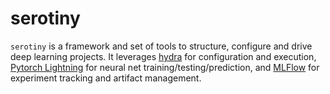 # serotiny

`serotiny` is a framework and set of tools to structure, configure and drive deep
learning projects. It leverages [hydra](https://hydra.cc) for configuration and
execution, [Pytorch Lightning](https://pytorchlightning.ai)
for neural net training/testing/prediction, and [MLFlow](https://mlflow.org)
for experiment tracking and artifact management.
